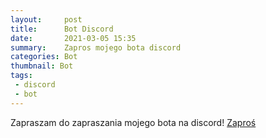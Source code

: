 ```yaml
---
layout:     post
title:      Bot Discord
date:       2021-03-05 15:35
summary:    Zapros mojego bota discord
categories: Bot
thumbnail: Bot
tags:
 - discord
 - bot
---
```


Zapraszam do zapraszania mojego bota na discord!
[Zaproś](https://discord.com/oauth2/authorize?client_id=717108818441666586&permissions=37080128&scope=bot)

